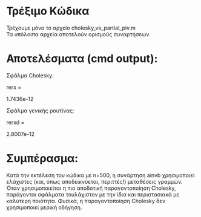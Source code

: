 # Τρέξιμο Κώδικα

Τρέχουμε μόνο το αρχείο cholesky_vs_partial_piv.m    <br>
Τα υπόλοιπα αρχεία αποτελούν ορισμούς συναρτήσεων.

# Αποτελέσματα (cmd output):
   
Σφάλμα Cholesky:

rerx =

   1.7436e-12

Σφάλμα γενικής ρουτίνας:

rerxd =

   2.8007e-12

# Συμπέρασμα:

Κατά την εκτέλεση του κώδικα με n=500, η συνάρτηση ainvb χρησιμοποιεί ελάχιστες (και, όπως αποδεικνύεται, περιττές!) 
μεταθέσεις γραμμών.  <br> 
Όταν χρησιμοποιείται η πιο αποδοτική παραγοντοποίηση Cholesky, παράγονται σφάλματα τουλάχιστον με την ίδια και 
περιστασιακά με καλύτερη ποιότητα. Φυσικά, η παραγοντοποίηση Cholesky δεν χρησιμοποιεί μερική οδήγηση.
